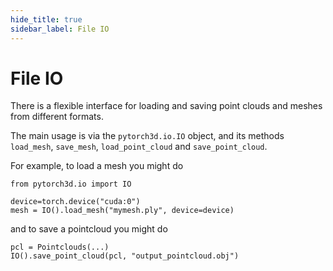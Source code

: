 ```yaml
---
hide_title: true
sidebar_label: File IO
---
```


# File IO
There is a flexible interface for loading and saving point clouds and meshes from different formats.

The main usage is via the `pytorch3d.io.IO` object, and its methods
`load_mesh`, `save_mesh`, `load_point_cloud` and `save_point_cloud`.

For example, to load a mesh you might do
```
from pytorch3d.io import IO

device=torch.device("cuda:0")
mesh = IO().load_mesh("mymesh.ply", device=device)
```

and to save a pointcloud you might do
```
pcl = Pointclouds(...)
IO().save_point_cloud(pcl, "output_pointcloud.obj")
```
